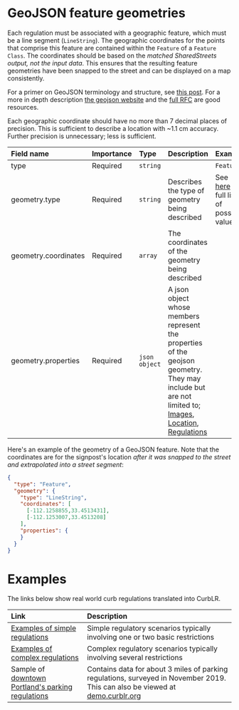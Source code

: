 # GeoJSON feature geometries

Each regulation must be associated with a geographic feature, which must be a line segment (`LineString`). The geographic coordinates for the points that comprise this feature are contained within the `Feature` of a `Feature Class`. The coordinates should be based on the _matched SharedStreets output, not the input data_. This ensures that the resulting feature geometries have been snapped to the street and can be displayed on a map consistently.

For a primer on GeoJSON terminology and structure, see [this post](https://macwright.org/2015/03/23/geojson-second-bite.html). For a more in depth description [the geojson website](https://geojson.org/) and the [full RFC](https://tools.ietf.org/html/rfc7946) are good resources.

Each geographic coordinate should have no more than 7 decimal places of precision. This is sufficient to describe a location with ~1.1 cm accuracy. Further precision is unnecessary; less is sufficient.

| Field name | Importance  | Type | Description | Example
| :--- | :--- | :--- | :--- | :--- |
| type | Required | `string` | | `Feature`
| geometry.type | Required | `string` | Describes the type of geometry being described | See [here](https://tools.ietf.org/html/rfc7946#section-3.1) for full list of possible values |
| geometry.coordinates | Required | `array` | The coordinates of the geometry being described | |
| geometry.properties | Required | `json object` | A json object whose members represent the properties of the geojson geometry. They may include but are not limited to; [Images](Images.md), [Location](Location.md), [Regulations](Regulations.md) | |


Here's an example of the geometry of a GeoJSON feature. Note that the coordinates are for the signpost's location _after it was snapped to the street and extrapolated into a street segment_:

```json
{
  "type": "Feature",
  "geometry": {
    "type": "LineString",
    "coordinates": [
      [-112.1258855,33.4513431],
      [-112.1253007,33.4513208]
    ],
    "properties": {
    }
  }
}
```

# Examples

The links below show real world curb regulations translated into CurbLR.

| Link | Description |
| :---- | :---- |
| [Examples of simple regulations](examples/simple_examples.md) | Simple regulatory scenarios typically involving one or two basic restrictions  |
| [Examples of complex regulations](examples/complex_examples.md) | Complex regulatory scenarios typically involving several restrictions  |
| Sample of [downtown Portland's parking regulations](/conversions/Portland/portland_2020-02-20.curblr.json) | Contains data for about 3 miles of parking regulations, surveyed in November 2019. This can also be viewed at [demo.curblr.org](https://demo.curblr.org)
